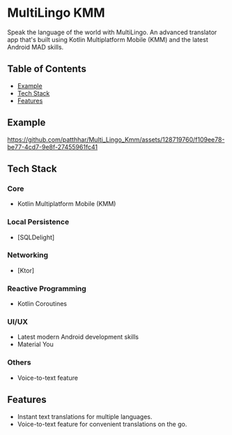 # MultiLingo KMM

Speak the language of the world with MultiLingo. An advanced translator app that's built using Kotlin Multiplatform Mobile (KMM) and the latest Android MAD skills.

## Table of Contents
- [Example](#example)
- [Tech Stack](#tech-stack)
- [Features](#features)

## Example
https://github.com/patthhar/Multi_Lingo_Kmm/assets/128719760/f109ee78-be77-4cd7-9e8f-27455961fc41


## Tech Stack

### Core
- Kotlin Multiplatform Mobile (KMM)

### Local Persistence
- [SQLDelight]

### Networking
- [Ktor]

### Reactive Programming
- Kotlin Coroutines

### UI/UX
- Latest modern Android development skills
- Material You

### Others
- Voice-to-text feature

## Features
- Instant text translations for multiple languages.
- Voice-to-text feature for convenient translations on the go.

